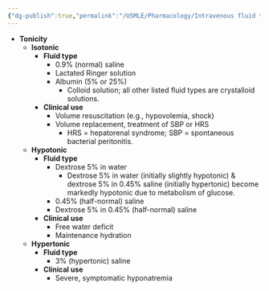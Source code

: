 ```yaml
---
{"dg-publish":true,"permalink":"/USMLE/Pharmacology/Intravenous fluid therapy/"}
---
```


- **Tonicity**
	- **Isotonic**
		- **Fluid type**
			- 0.9% (normal) saline
			- Lactated Ringer solution
			- Albumin (5% or 25%)
				- Colloid solution; all other listed fluid types are crystalloid solutions.
		- **Clinical use**
			- Volume resuscitation (e.g., hypovolemia, shock)
			- Volume replacement, treatment of SBP or HRS
				- HRS = hepatorenal syndrome; SBP = spontaneous bacterial peritonitis.
	- **Hypotonic**
		- **Fluid type**
			- Dextrose 5% in water
				- Dextrose 5% in water (initially slightly hypotonic) & dextrose 5% in 0.45% saline (initially hypertonic) become markedly hypotonic due to metabolism of glucose.
			- 0.45% (half-normal) saline
			- Dextrose 5% in 0.45% (half-normal) saline
		- **Clinical use**
			- Free water deficit
			- Maintenance hydration
	- **Hypertonic**
		- **Fluid type**
			- 3% (hypertonic) saline
		- **Clinical use**
			- Severe, symptomatic hyponatremia


